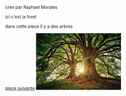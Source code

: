 crée par Raphael Morales

ici c'est la foret

dans cette piece il y a des arbres

[piece suivante](piece15.md)
![](images.jpeg)